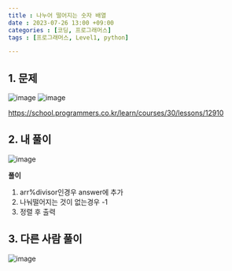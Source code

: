 ```yaml
---
title : 나누어 떨어지는 숫자 배열
date : 2023-07-26 13:00 +09:00
categories : [코딩, 프로그래머스]
tags : [프로그래머스, Level1, python]

---
```

## 1. 문제
![image](https://github.com/mini0-0/mini0-0.github.io/assets/63296983/3956c772-c34e-4636-8aff-125b2dcb4ae3)
![image](https://github.com/mini0-0/mini0-0.github.io/assets/63296983/29136cbd-934d-476c-a627-0230c8d2b7db)


<https://school.programmers.co.kr/learn/courses/30/lessons/12910>

## 2. 내 풀이
![image](https://github.com/mini0-0/mini0-0.github.io/assets/63296983/521d155a-cb9c-4b37-8a86-2db64b300c05)

**풀이**

1. arr%divisor인경우 answer에 추가
2. 나눠떨어지는 것이 없는경우 -1
3. 정렬 후 출력

## 3. 다른 사람 풀이
![image](https://github.com/mini0-0/mini0-0.github.io/assets/63296983/81f92412-775b-48f9-b0c7-c5a5af6bb88b)

